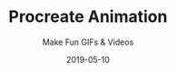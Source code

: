---
title: "Procreate Animation"
subtitle: "Make Fun GIFs & Videos"
desc: "Learn how to bring life and movement into your illustrations on your iPad using everyone’s favourite iPad app, Procreate."
external_url: https://ttkb.me/procreate-animation
date: "2019-05-10"
image: "img/procreate-animation-thumb.jpg"
background_color: "#009bfe"
categories: ['Animation']
tags: ['iPad', 'Procreate']
priority: 2
---